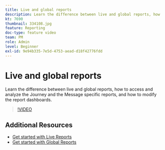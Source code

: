```yaml
---
title: Live and global reports
description: Learn the difference between live and global reports, how to access and analyze the Journey and the Message specific reports, and how to modify the report dashboards.
kt: 7690
thumbnail: 334108.jpg
feature: Reporting
doc-type: feature video
team: PM
role: Admin
level: Beginner
exl-id: 9e94b335-7e5d-4753-aead-d18f42776fdd
---
```

# Live and global reports

Learn the difference between live and global reports, how to access and analyze the Journey and the Message specific reports, and how to modify the report dashboards.  

>[!VIDEO](https://video.tv.adobe.com/v/334108?quality=12)

## Additional Resources

* [Get started with Live Reports](https://experienceleague.adobe.com/docs/journey-optimizer/using/reporting/live-report/live-report.html)
* [Get started with Global Reports](https://experienceleague.adobe.com/docs/journey-optimizer/using/reporting/global-report/global-report.html)
